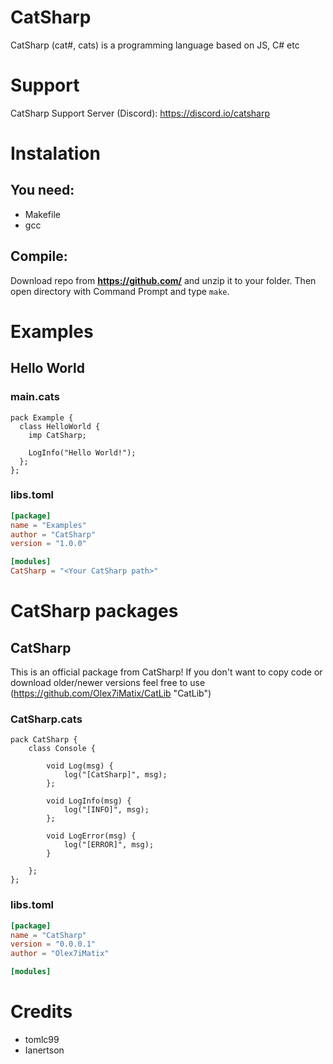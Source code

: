 # CatSharp

CatSharp (cat#, cats) is a programming language based on JS, C# etc

# Support

CatSharp Support Server (Discord): https://discord.io/catsharp

# Instalation
## You need:
* Makefile
* gcc
## Compile:
Download repo from **https://github.com/** and unzip it to your folder. Then open directory with Command Prompt and type ```make```.

# Examples
## Hello World
### main.cats
```cats
pack Example {
  class HelloWorld {
    imp CatSharp;

    LogInfo("Hello World!");
  };
};
```
### libs.toml
```toml
[package]
name = "Examples"
author = "CatSharp"
version = "1.0.0"

[modules]
CatSharp = "<Your CatSharp path>"
```
# CatSharp packages

## CatSharp
This is an official package from CatSharp! If you don't want to copy code or download older/newer versions feel free to use (https://github.com/Olex7iMatix/CatLib "CatLib")
### CatSharp.cats
```cats
pack CatSharp {
    class Console {
        
        void Log(msg) {
            log("[CatSharp]", msg);
        };

        void LogInfo(msg) {
            log("[INFO]", msg);
        };

        void LogError(msg) {
            log("[ERROR]", msg);
        }

    };
};
```
### libs.toml
```toml
[package]
name = "CatSharp"
version = "0.0.0.1"
author = "Olex7iMatix"

[modules]
```
# Credits

* tomlc99
* Ianertson

